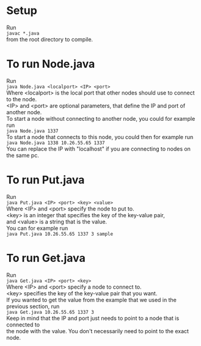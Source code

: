 # Setup
Run  
```javac *.java```  
from the root directory to compile.

# To run Node.java
Run  
```java Node.java <localport> <IP> <port>```  
Where \<localport> is the local port that other nodes should use to connect to the node.  
\<IP> and \<port> are optional parameters, that define the IP and port of another node.  
To start a node without connecting to another node, you could for example run  
```java Node.java 1337```  
To start a node that connects to this node, you could then for example run  
```java Node.java 1338 10.26.55.65 1337```  
You can replace the IP with "localhost" if you are connecting to nodes on the same pc.  

# To run Put.java
Run  
```java Put.java <IP> <port> <key> <value>```  
Where \<IP> and \<port> specify the node to put to.  
\<key> is an integer that specifies the key of the key-value pair,  
and \<value> is a string that is the value.  
You can for example run  
```java Put.java 10.26.55.65 1337 3 sample```

# To run Get.java
Run  
```java Get.java <IP> <port> <key>```  
Where \<IP> and \<port> specify a node to connect to.  
\<key> specifies the key of the key-value pair that you want.  
If you wanted to get the value from the example that we used in the previous section, run  
```java Get.java 10.26.55.65 1337 3```  
Keep in mind that the IP and port just needs to point to a node that is connected to  
the node with the value. You don't necessarily need to point to the exact node.
